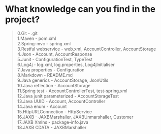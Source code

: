 # What knowledge can you find in the project?
>0.Git - .git   
>1.Maven - pom.xml   
>2.Spring-mvc - spring.xml   
>3.Restful webservice - web.xml, AccountController, AccountStorage    
>4.Json - Account, AccountResponse   
>5.Junit - ConfigurationTest, TypeTest    
>6.Log4j - log.xml, log.properties, Log4jInitialiser   
>7.Java properties - Configuration   
>8.Markdown - README.md   
>9.Java generics - AccountStorage, JsonUtils   
>10.Java reflection - AccountStorage   
>11.Spring test - AccountControllerTest, test-spring.xml   
>12.Java junit parameterized - AccountStorageTest    
>13.Java UUID - Account, AccountController    
>14.Java enum - Account   
>15.HttpURLConnection - HttpService   
>16.JAXB - JAXBMarshaller, JAXBUnmarshaller, Customer   
>17.JAXB Xmlns - package-info.java   
>18.JAXB CDATA - JAXBMarshaller
